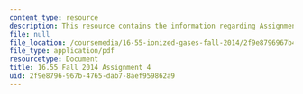 ```yaml
---
content_type: resource
description: This resource contains the information regarding Assignment 4.
file: null
file_location: /coursemedia/16-55-ionized-gases-fall-2014/2f9e8796967b4765dab78aef959862a9_MIT16_55F14_Assignment4.pdf
file_type: application/pdf
resourcetype: Document
title: 16.55 Fall 2014 Assignment 4
uid: 2f9e8796-967b-4765-dab7-8aef959862a9
---
```

